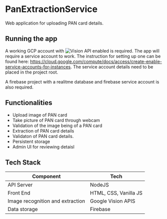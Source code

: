 # PanExtractionService

Web application for uploading PAN card details.

## Running the app
A working GCP account with ![Vision API](https://cloud.google.com/vision/) enabled is required. The app will require a service account to work. The instruction for setting up one can be found here: https://cloud.google.com/compute/docs/access/create-enable-service-accounts-for-instances. The service account details need to be placed in the project root.

A firebase project with a realitme database and firebase service account is also required.

## Functionalities

* Upload image of PAN card
* Take picture of PAN card through webcam
* Validation of the image being of a PAN card
* Extraction of PAN card details
* Validaton of PAN card details.
* Persistent storage
* Admin UI for reviewing detaisl

## Tech Stack

|Component   |Tech   |
|---|---|
|API Server   |NodeJS   |
|Front End   |HTML, CSS, Vanilla JS   |
|Image recognition and extraction   |Google Vision APIS   |
|Data storage | Firebase |
